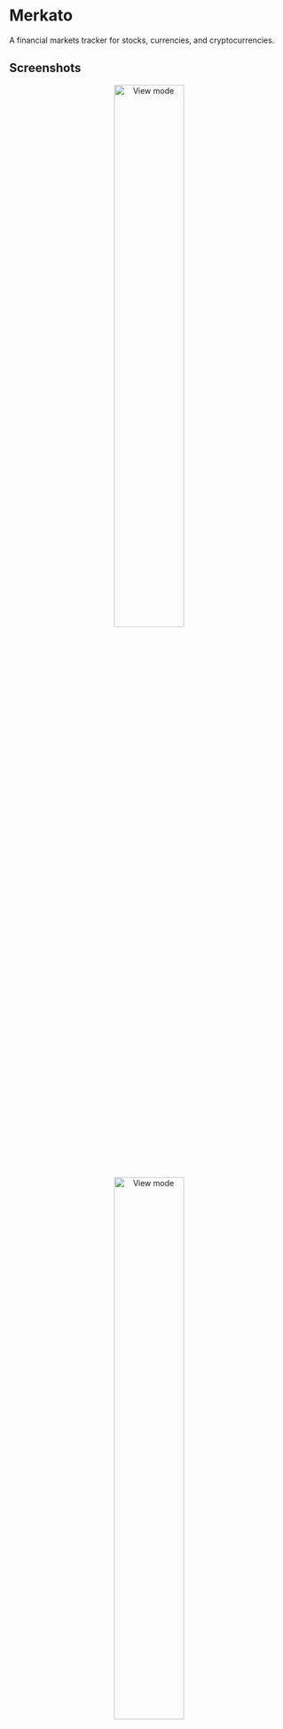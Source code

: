 # Merkato

A financial markets tracker for stocks, currencies, and cryptocurrencies.

## Screenshots
<p align="center">
    <a>
        <img alt="View mode" width="50%" src="(preview.png">
    </a>
</p>

<p align="center">
    <a>
        <img alt="View mode" width="50%" src="(remove_preview.png">
    </a>
</p>

<!-- ![View mode](preview.png?raw=true) -->

<!-- ![Remove mode](remove_preview.png?raw=true) -->

## Features

- Track stocks, currencies, and cryptocurrencies
- Personal portfolio management
- Real-time data updates
- Dark mode support

## About

Complete rewrite of the original Merkato project in Python.

### Why Python?

The migration to Python was driven by the limitations of financial data libraries in other languages, particularly for Yahoo Finance integration. Python offers several compelling advantages:

- **Rich Ecosystem**: Extensive libraries for financial data access, mathematical computation, and data analysis
- **Industry Standard**: Widely adopted by both financial industry professionals and academic researchers
- **Well-Documented**: Comprehensive documentation and strong community support
- **Rapid Development**: Ideal for building functional applications efficiently

While Merkato is a relatively simple application, it served as an excellent foundation for acquiring essential development skills in the financial technology domain. The experience gained from this project provides a solid base for building more robust and complex financial applications in the future.

## Requirements

- Python 3.12+
- GTK 4

## License

See COPYNG file for details.

